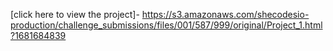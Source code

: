 [click here to view the project]- https://s3.amazonaws.com/shecodesio-production/challenge_submissions/files/001/587/999/original/Project_1.html?1681684839
